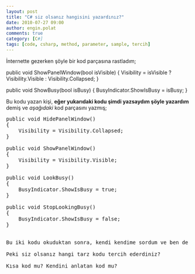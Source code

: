 ```yaml
---
layout: post
title: "C# siz olsanız hangisini yazardınız?"
date: 2010-07-27 09:00
author: engin.polat
comments: true
category: [C#]
tags: [code, csharp, method, parameter, sample, tercih]
---
```

İnternette gezerken şöyle bir kod parçasına rastladım;



public void ShowPanelWindow(bool isVisible)
{
    Visibility = isVisible ? Visibility.Visible : Visibility.Collapsed;
}
 
public void ShowBusy(bool isBusy)
{
    BusyIndicator.ShowIsBusy = isBusy;
}</pre>

Bu kodu yazan kişi, **eğer yukarıdaki kodu şimdi yazsaydım şöyle yazardım** demiş ve *aşağıdaki* kod parçasını yazmış;

<pre class="brush:csharp">public void HidePanelWindow()
{
    Visibility = Visibility.Collapsed;
}

public void ShowPanelWindow()
{
    Visibility = Visibility.Visible;
}

public void LookBusy()
{
    BusyIndicator.ShowIsBusy = true;
}

public void StopLookingBusy()
{
    BusyIndicator.ShowIsBusy = false;
}


Bu iki kodu okuduktan sonra, kendi kendime sordum ve ben de **ikinci tarz yaklaşımı** kullanırdım.

Peki siz olsanız hangi tarz kodu tercih ederdiniz?

Kısa kod mu? Kendini anlatan kod mu?

